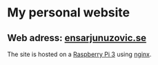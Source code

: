# My personal website
## Web adress: [ensarjunuzovic.se](https://ensarjunuzovic.se/)

The site is hosted on a [Raspberry Pi 3](https://www.raspberrypi.com/products/raspberry-pi-3-model-b/) using [nginx](https://nginx.org/en/).